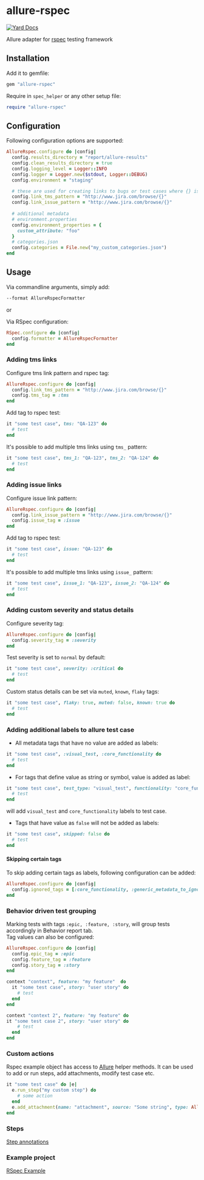 # allure-rspec

[![Yard Docs](https://img.shields.io/badge/yard-docs-blue.svg)](https://www.rubydoc.info/gems/allure-rspec)

Allure adapter for [rspec](https://rspec.info/) testing framework

## Installation

Add it to gemfile:

```ruby
gem "allure-rspec"
```

Require in `spec_helper` or any other setup file:

```ruby
require "allure-rspec"
```

## Configuration

Following configuration options are supported:

```ruby
AllureRspec.configure do |config|
  config.results_directory = "report/allure-results"
  config.clean_results_directory = true
  config.logging_level = Logger::INFO
  config.logger = Logger.new($stdout, Logger::DEBUG)
  config.environment = "staging"

  # these are used for creating links to bugs or test cases where {} is replaced with keys of relevant items
  config.link_tms_pattern = "http://www.jira.com/browse/{}"
  config.link_issue_pattern = "http://www.jira.com/browse/{}"
  
  # additional metadata
  # environment.properties
  config.environment_properties = {
    custom_attribute: "foo"
  }
  # categories.json
  config.categories = File.new("my_custom_categories.json")
end
```

## Usage

Via commandline arguments, simply add:

```bash
--format AllureRspecFormatter
```

or

Via RSpec configuration:

```ruby
RSpec.configure do |config|
  config.formatter = AllureRspecFormatter
end
```

### Adding tms links

Configure tms link pattern and rspec tag:

```ruby
AllureRspec.configure do |config|
  config.link_tms_pattern = "http://www.jira.com/browse/{}"
  config.tms_tag = :tms
end
```

Add tag to rspec test:

```ruby
it "some test case", tms: "QA-123" do
  # test
end
```

It's possible to add multiple tms links using `tms_` pattern:

```ruby
it "some test case", tms_1: "QA-123", tms_2: "QA-124" do
  # test
end
```

### Adding issue links

Configure issue link pattern:

```ruby
AllureRspec.configure do |config|
  config.link_issue_pattern = "http://www.jira.com/browse/{}"
  config.issue_tag = :issue
end
```

Add tag to rspec test:

```ruby
it "some test case", issue: "QA-123" do
  # test
end
```

It's possible to add multiple tms links using `issue_` pattern:

```ruby
it "some test case", issue_1: "QA-123", issue_2: "QA-124" do
  # test
end
```

### Adding custom severity and status details

Configure severity tag:

```ruby
AllureRspec.configure do |config|
  config.severity_tag = :severity
end
```

Test severity is set to `normal` by default:

```ruby
it "some test case", severity: :critical do
  # test
end
```

Custom status details can be set via `muted`, `known`, `flaky` tags:

```ruby
it "some test case", flaky: true, muted: false, known: true do
  # test
end
```

### Adding additional labels to allure test case

- All metadata tags that have no value are added as labels:

```ruby
it "some test case", :visual_test, :core_functionality do
  # test
end
```

- For tags that define value as string or symbol, value is added as label:

```ruby
it "some test case", test_type: "visual_test", functionality: "core_functionality" do
  # test
end
```

will add `visual_test` and `core_functionality` labels to test case.

- Tags that have value as `false` will not be added as labels:

```ruby
it "some test case", skipped: false do
  # test
end
```

#### Skipping certain tags

To skip adding certain tags as labels, following configuration can be added:

```ruby
AllureRspec.configure do |config|
  config.ignored_tags = [:core_functionality, :generic_metadata_to_ignore]
end
```

### Behavior driven test grouping

Marking tests with tags `:epic, :feature, :story`, will group tests accordingly in Behavior report tab.\
Tag values can also be configured:

```ruby
AllureRspec.configure do |config|
  config.epic_tag = :epic
  config.feature_tag = :feature
  config.story_tag = :story
end
```

```ruby
context "context", feature: "my feature"  do
  it "some test case", story: "user story" do
    # test
  end
end

context "context 2", feature: "my feature" do
it "some test case 2", story: "user story" do
    # test
  end
end
```

### Custom actions

Rspec example object has access to [Allure](https://www.rubydoc.info/github/allure-framework/allure-ruby/Allure) helper methods.
It can be used to add or run steps, add attachments, modify test case etc.

```ruby
it "some test case" do |e|
  e.run_step("my custom step") do
    # some action
  end
  e.add_attachment(name: "attachment", source: "Some string", type: Allure::ContentType::TXT)
end
```

### Steps

[Step annotations](../allure-ruby-commons/README.md#steps)

### Example project

[RSpec Example](https://github.com/allure-examples/allure-rspec-example)
